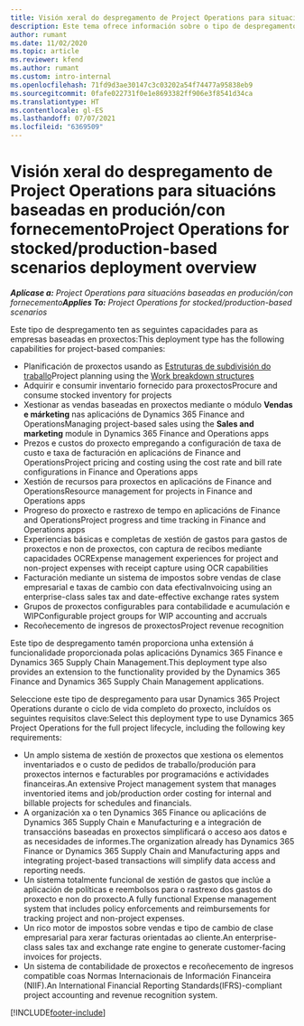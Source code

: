 ```yaml
---
title: Visión xeral do despregamento de Project Operations para situacións baseadas en produción/con fornecemento
description: Este tema ofrece información sobre o tipo de despregamento, Project Operations para situacións baseadas en produción/con fornecemento.
author: rumant
ms.date: 11/02/2020
ms.topic: article
ms.reviewer: kfend
ms.author: rumant
ms.custom: intro-internal
ms.openlocfilehash: 71fd9d3ae30147c3c03202a54f74477a95838eb9
ms.sourcegitcommit: 0fafe022731f0e1e8693382ff906e3f8541d34ca
ms.translationtype: HT
ms.contentlocale: gl-ES
ms.lasthandoff: 07/07/2021
ms.locfileid: "6369509"
---
```

# <a name="project-operations-for-stockedproduction-based-scenarios-deployment-overview"></a><span data-ttu-id="17725-103">Visión xeral do despregamento de Project Operations para situacións baseadas en produción/con fornecemento</span><span class="sxs-lookup"><span data-stu-id="17725-103">Project Operations for stocked/production-based scenarios deployment overview</span></span>

<span data-ttu-id="17725-104">_**Aplícase a:** Project Operations para situacións baseadas en produción/con fornecemento_</span><span class="sxs-lookup"><span data-stu-id="17725-104">_**Applies To:** Project Operations for stocked/production-based scenarios_</span></span>


<span data-ttu-id="17725-105">Este tipo de despregamento ten as seguintes capacidades para as empresas baseadas en proxectos:</span><span class="sxs-lookup"><span data-stu-id="17725-105">This deployment type has the following capabilities for project-based companies:</span></span>

- <span data-ttu-id="17725-106">Planificación de proxectos usando as [Estruturas de subdivisión do traballo](work-breakdown-structures.md)</span><span class="sxs-lookup"><span data-stu-id="17725-106">Project planning using the [Work breakdown structures](work-breakdown-structures.md)</span></span>
- <span data-ttu-id="17725-107">Adquirir e consumir inventario fornecido para proxectos</span><span class="sxs-lookup"><span data-stu-id="17725-107">Procure and consume stocked inventory for projects</span></span>
- <span data-ttu-id="17725-108">Xestionar as vendas baseadas en proxectos mediante o módulo **Vendas e márketing** nas aplicacións de Dynamics 365 Finance and Operations</span><span class="sxs-lookup"><span data-stu-id="17725-108">Managing project-based sales using the **Sales and marketing** module in Dynamics 365 Finance and Operations apps</span></span>
- <span data-ttu-id="17725-109">Prezos e custos do proxecto empregando a configuración de taxa de custo e taxa de facturación en aplicacións de Finance and Operations</span><span class="sxs-lookup"><span data-stu-id="17725-109">Project pricing and costing using the cost rate and bill rate configurations in Finance and Operations apps</span></span>
- <span data-ttu-id="17725-110">Xestión de recursos para proxectos en aplicacións de Finance and Operations</span><span class="sxs-lookup"><span data-stu-id="17725-110">Resource management for projects in Finance and Operations apps</span></span>
- <span data-ttu-id="17725-111">Progreso do proxecto e rastrexo de tempo en aplicacións de Finance and Operations</span><span class="sxs-lookup"><span data-stu-id="17725-111">Project progress and time tracking in Finance and Operations apps</span></span>
- <span data-ttu-id="17725-112">Experiencias básicas e completas de xestión de gastos para gastos de proxectos e non de proxectos, con captura de recibos mediante capacidades OCR</span><span class="sxs-lookup"><span data-stu-id="17725-112">Expense management experiences for project and non-project expenses with receipt capture using OCR capabilities</span></span>
- <span data-ttu-id="17725-113">Facturación mediante un sistema de impostos sobre vendas de clase empresarial e taxas de cambio con data efectiva</span><span class="sxs-lookup"><span data-stu-id="17725-113">Invoicing using an enterprise-class sales tax and date-effective exchange rates system</span></span>
- <span data-ttu-id="17725-114">Grupos de proxectos configurables para contabilidade e acumulación e WIP</span><span class="sxs-lookup"><span data-stu-id="17725-114">Configurable project groups for WIP accounting and accruals</span></span>
- <span data-ttu-id="17725-115">Recoñecemento de ingresos de proxectos</span><span class="sxs-lookup"><span data-stu-id="17725-115">Project revenue recognition</span></span>

<span data-ttu-id="17725-116">Este tipo de despregamento tamén proporciona unha extensión á funcionalidade proporcionada polas aplicacións Dynamics 365 Finance e Dynamics 365 Supply Chain Management.</span><span class="sxs-lookup"><span data-stu-id="17725-116">This deployment type also provides an extension to the functionality provided by the Dynamics 365 Finance and Dynamics 365 Supply Chain Management applications.</span></span>

<span data-ttu-id="17725-117">Seleccione este tipo de despregamento para usar Dynamics 365 Project Operations durante o ciclo de vida completo do proxecto, incluídos os seguintes requisitos clave:</span><span class="sxs-lookup"><span data-stu-id="17725-117">Select this deployment type to use Dynamics 365 Project Operations for the full project lifecycle, including the following key requirements:</span></span>

- <span data-ttu-id="17725-118">Un amplo sistema de xestión de proxectos que xestiona os elementos inventariados e o custo de pedidos de traballo/produción para proxectos internos e facturables por programacións e actividades financeiras.</span><span class="sxs-lookup"><span data-stu-id="17725-118">An extensive Project management system that manages inventoried items and job/production order costing for internal and billable projects for schedules and financials.</span></span>
- <span data-ttu-id="17725-119">A organización xa o ten Dynamics 365 Finance ou aplicacións de Dynamics 365 Supply Chain e Manufacturing e a integración de transaccións baseadas en proxectos simplificará o acceso aos datos e as necesidades de informes.</span><span class="sxs-lookup"><span data-stu-id="17725-119">The organization already has Dynamics 365 Finance or Dynamics 365 Supply Chain and Manufacturing apps and integrating project-based transactions will simplify data access and reporting needs.</span></span>
- <span data-ttu-id="17725-120">Un sistema totalmente funcional de xestión de gastos que inclúe a aplicación de políticas e reembolsos para o rastrexo dos gastos do proxecto e non do proxecto.</span><span class="sxs-lookup"><span data-stu-id="17725-120">A fully functional Expense management system that includes policy enforcements and reimbursements for tracking project and non-project expenses.</span></span>
- <span data-ttu-id="17725-121">Un rico motor de impostos sobre vendas e tipo de cambio de clase empresarial para xerar facturas orientadas ao cliente.</span><span class="sxs-lookup"><span data-stu-id="17725-121">An enterprise-class sales tax and exchange rate engine to generate customer-facing invoices for projects.</span></span>
- <span data-ttu-id="17725-122">Un sistema de contabilidade de proxectos e recoñecemento de ingresos compatible coas Normas Internacionais de Información Financeira (NIIF).</span><span class="sxs-lookup"><span data-stu-id="17725-122">An International Financial Reporting Standards(IFRS)-compliant project accounting and revenue recognition system.</span></span>



[!INCLUDE[footer-include](../includes/footer-banner.md)]